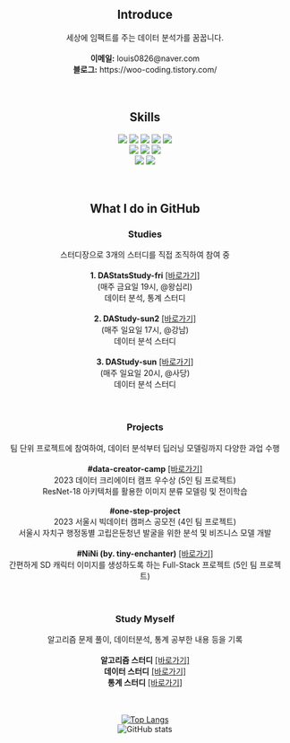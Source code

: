 <div align="center">

## Introduce
  <div>
    세상에 임팩트를 주는 데이터 분석가를 꿈꿉니다.<br><br>
    <b>이메일:</b> louis0826@naver.com<br>
    <b>블로그:</b> https://woo-coding.tistory.com/<br>
  </div>
  <br>
  <br>
  
## Skills
  <div>
    <img src="https://img.shields.io/badge/python-%233776AB.svg?&style=for-the-badge&logo=python&logoColor=white" />
    <img src="https://img.shields.io/badge/pandas-%23150458.svg?&style=for-the-badge&logo=pandas&logoColor=white" />
    <img src="https://img.shields.io/badge/numpy-%23013243.svg?&style=for-the-badge&logo=numpy&logoColor=white" />
    <img src="https://img.shields.io/badge/scikit--learn-%23F7931E.svg?&style=for-the-badge&logo=scikit-learn&logoColor=white" />
    <img src="https://img.shields.io/badge/scipy-%238CAAE6.svg?&style=for-the-badge&logo=scipy&logoColor=white" />
    <br>
    <img src="https://img.shields.io/badge/mysql-%234479A1.svg?&style=for-the-badge&logo=mysql&logoColor=white" />
    <img src="https://img.shields.io/badge/microsoft%20excel-%23217346.svg?&style=for-the-badge&logo=microsoft%20excel&logoColor=white" />
    <img src="https://img.shields.io/badge/microsoft%20powerpoint-%23B7472A.svg?&style=for-the-badge&logo=microsoft%20powerpoint&logoColor=white" />
    <br>
    <img src="https://img.shields.io/badge/slack-%234A154B.svg?&style=for-the-badge&logo=slack&logoColor=white" />
    <img src="https://img.shields.io/badge/notion-%23000000.svg?&style=for-the-badge&logo=notion&logoColor=white" />
  </div>
  <br>
  <br>

## What I do in GitHub
### Studies
  <div>
    스터디장으로 3개의 스터디를 직접 조직하여 참여 중<br><br>
    <b>1. DAStatsStudy-fri</b> <a href="https://github.com/wjco/DAStatsStudy-fri">[바로가기]</a><br>
    (매주 금요일 19시, @왕십리)<br>
    데이터 분석, 통계 스터디<br><br>
    <b>2. DAStudy-sun2</b> <a href="https://github.com/wjco/DAStudy-sun2">[바로가기]</a><br>
    (매주 일요일 17시, @강남)<br>
    데이터 분석 스터디<br><br>
    <b>3. DAStudy-sun</b> <a href="https://github.com/wjco/DAStudy-sun">[바로가기]</a><br>
    (매주 일요일 20시, @사당)<br>
    데이터 분석 스터디<br>
  </div>
  <br>
  <br>

### Projects
  <div>
    팀 단위 프로젝트에 참여하여, 데이터 분석부터 딥러닝 모델링까지 다양한 과업 수행<br><br>
    <b>#data-creator-camp</b> <a href="https://github.com/wjco/data-creator-camp">[바로가기]</a><br>
    2023 데이터 크리에이터 캠프 우수상 (5인 팀 프로젝트)<br>
    ResNet-18 아키텍처를 활용한 이미지 분류 모델링 및 전이학습<br><br>
    <b>#one-step-project</b><br>
    2023 서울시 빅데이터 캠퍼스 공모전 (4인 팀 프로젝트)<br>
    서울시 자치구 행정동별 고립은둔청년 발굴을 위한 분석 및 비즈니스 모델 개발<br><br>
    <b>#NiNi (by. tiny-enchanter)</b> <a href="https://github.com/ing970/tiny-enchanter">[바로가기]</a><br>
    간편하게 SD 캐릭터 이미지를 생성하도록 하는 Full-Stack 프로젝트 (5인 팀 프로젝트)<br>
  </div>
  <br>
  <br>

### Study Myself
  <div>
    알고리즘 문제 풀이, 데이터분석, 통계 공부한 내용 등을 기록<br><br>
    <b>알고리즘 스터디</b> <a href="https://github.com/wjco/Algorithm">[바로가기]</a><br>
    <b>데이터 스터디</b> <a href="https://github.com/wjco/DataAnalysis">[바로가기]</a><br>
    <b>통계 스터디</b> <a href="https://github.com/wjco/Statistic">[바로가기]</a><br>
  </div>
  <br>
  <br>
  
[![Top Langs](https://github-readme-stats.vercel.app/api/top-langs/?username=wjco)](https://github.com/wjco/github-readme-stats) <br>
![GitHub stats](https://github-readme-stats.vercel.app/api?username=wjco&show_icons=true)

</div>
